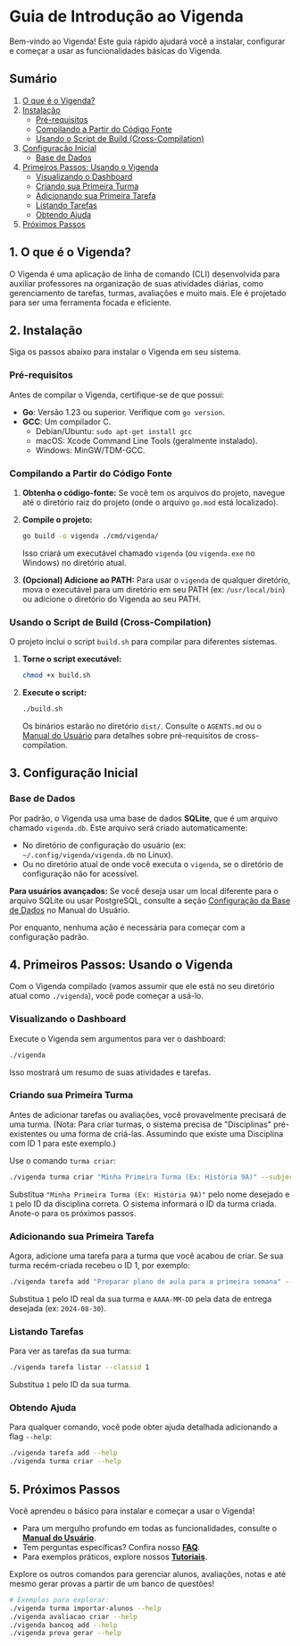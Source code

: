 # Guia de Introdução ao Vigenda

Bem-vindo ao Vigenda! Este guia rápido ajudará você a instalar, configurar e começar a usar as funcionalidades básicas do Vigenda.

## Sumário

1.  [O que é o Vigenda?](#o-que-e-o-vigenda)
2.  [Instalação](#instalacao)
    *   [Pré-requisitos](#pre-requisitos)
    *   [Compilando a Partir do Código Fonte](#compilando-a-partir-do-codigo-fonte)
    *   [Usando o Script de Build (Cross-Compilation)](#usando-o-script-de-build-cross-compilation)
3.  [Configuração Inicial](#configuracao-inicial)
    *   [Base de Dados](#base-de-dados)
4.  [Primeiros Passos: Usando o Vigenda](#primeiros-passos-usando-o-vigenda)
    *   [Visualizando o Dashboard](#visualizando-o-dashboard)
    *   [Criando sua Primeira Turma](#criando-sua-primeira-turma)
    *   [Adicionando sua Primeira Tarefa](#adicionando-sua-primeira-tarefa)
    *   [Listando Tarefas](#listando-tarefas)
    *   [Obtendo Ajuda](#obtendo-ajuda)
5.  [Próximos Passos](#proximos-passos)

## 1. O que é o Vigenda?

O Vigenda é uma aplicação de linha de comando (CLI) desenvolvida para auxiliar professores na organização de suas atividades diárias, como gerenciamento de tarefas, turmas, avaliações e muito mais. Ele é projetado para ser uma ferramenta focada e eficiente.

## 2. Instalação

Siga os passos abaixo para instalar o Vigenda em seu sistema.

### Pré-requisitos

Antes de compilar o Vigenda, certifique-se de que possui:

*   **Go**: Versão 1.23 ou superior. Verifique com `go version`.
*   **GCC**: Um compilador C.
    *   Debian/Ubuntu: `sudo apt-get install gcc`
    *   macOS: Xcode Command Line Tools (geralmente instalado).
    *   Windows: MinGW/TDM-GCC.

### Compilando a Partir do Código Fonte

1.  **Obtenha o código-fonte:**
    Se você tem os arquivos do projeto, navegue até o diretório raiz do projeto (onde o arquivo `go.mod` está localizado).

2.  **Compile o projeto:**
    ```bash
    go build -o vigenda ./cmd/vigenda/
    ```
    Isso criará um executável chamado `vigenda` (ou `vigenda.exe` no Windows) no diretório atual.

3.  **(Opcional) Adicione ao PATH:**
    Para usar o `vigenda` de qualquer diretório, mova o executável para um diretório em seu PATH (ex: `/usr/local/bin`) ou adicione o diretório do Vigenda ao seu PATH.

### Usando o Script de Build (Cross-Compilation)

O projeto inclui o script `build.sh` para compilar para diferentes sistemas.

1.  **Torne o script executável:**
    ```bash
    chmod +x build.sh
    ```
2.  **Execute o script:**
    ```bash
    ./build.sh
    ```
    Os binários estarão no diretório `dist/`. Consulte o `AGENTS.md` ou o [Manual do Usuário](../user_manual/README.md#instalacao) para detalhes sobre pré-requisitos de cross-compilation.

## 3. Configuração Inicial

### Base de Dados

Por padrão, o Vigenda usa uma base de dados **SQLite**, que é um arquivo chamado `vigenda.db`. Este arquivo será criado automaticamente:
*   No diretório de configuração do usuário (ex: `~/.config/vigenda/vigenda.db` no Linux).
*   Ou no diretório atual de onde você executa o `vigenda`, se o diretório de configuração não for acessível.

**Para usuários avançados:** Se você deseja usar um local diferente para o arquivo SQLite ou usar PostgreSQL, consulte a seção [Configuração da Base de Dados](../user_manual/README.md#configuracao-da-base-de-dados) no Manual do Usuário.

Por enquanto, nenhuma ação é necessária para começar com a configuração padrão.

## 4. Primeiros Passos: Usando o Vigenda

Com o Vigenda compilado (vamos assumir que ele está no seu diretório atual como `./vigenda`), você pode começar a usá-lo.

### Visualizando o Dashboard

Execute o Vigenda sem argumentos para ver o dashboard:
```bash
./vigenda
```
Isso mostrará um resumo de suas atividades e tarefas.

### Criando sua Primeira Turma

Antes de adicionar tarefas ou avaliações, você provavelmente precisará de uma turma.
(Nota: Para criar turmas, o sistema precisa de "Disciplinas" pré-existentes ou uma forma de criá-las. Assumindo que existe uma Disciplina com ID 1 para este exemplo.)

Use o comando `turma criar`:
```bash
./vigenda turma criar "Minha Primeira Turma (Ex: História 9A)" --subjectid 1
```
Substitua `"Minha Primeira Turma (Ex: História 9A)"` pelo nome desejado e `1` pelo ID da disciplina correta. O sistema informará o ID da turma criada. Anote-o para os próximos passos.

### Adicionando sua Primeira Tarefa

Agora, adicione uma tarefa para a turma que você acabou de criar. Se sua turma recém-criada recebeu o ID 1, por exemplo:

```bash
./vigenda tarefa add "Preparar plano de aula para a primeira semana" --classid 1 --duedate AAAA-MM-DD
```
Substitua `1` pelo ID real da sua turma e `AAAA-MM-DD` pela data de entrega desejada (ex: `2024-08-30`).

### Listando Tarefas

Para ver as tarefas da sua turma:
```bash
./vigenda tarefa listar --classid 1
```
Substitua `1` pelo ID da sua turma.

### Obtendo Ajuda

Para qualquer comando, você pode obter ajuda detalhada adicionando a flag `--help`:
```bash
./vigenda tarefa add --help
./vigenda turma criar --help
```

## 5. Próximos Passos

Você aprendeu o básico para instalar e começar a usar o Vigenda!

*   Para um mergulho profundo em todas as funcionalidades, consulte o **[Manual do Usuário](../user_manual/README.md)**.
*   Tem perguntas específicas? Confira nosso **[FAQ](../faq/README.md)**.
*   Para exemplos práticos, explore nossos **[Tutoriais](../tutorials/README.md)**.

Explore os outros comandos para gerenciar alunos, avaliações, notas e até mesmo gerar provas a partir de um banco de questões!
```bash
# Exemplos para explorar:
./vigenda turma importar-alunos --help
./vigenda avaliacao criar --help
./vigenda bancoq add --help
./vigenda prova gerar --help
```
